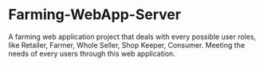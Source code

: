 # Farming-WebApp-Server
A farming web application project that deals with every possible user roles, like Retailer, Farmer, Whole Seller, Shop Keeper, Consumer. Meeting the needs of every users through this web application.
